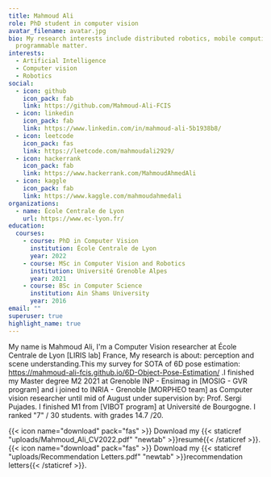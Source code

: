 ```yaml
---
title: Mahmoud Ali
role: PhD student in computer vision
avatar_filename: avatar.jpg
bio: My research interests include distributed robotics, mobile computing and
  programmable matter.
interests:
  - Artificial Intelligence
  - Computer vision
  - Robotics
social:
  - icon: github
    icon_pack: fab
    link: https://github.com/Mahmoud-Ali-FCIS
  - icon: linkedin
    icon_pack: fab
    link: https://www.linkedin.com/in/mahmoud-ali-5b1938b8/
  - icon: leetcode
    icon_pack: fas
    link: https://leetcode.com/mahmoudali2929/
  - icon: hackerrank
    icon_pack: fab
    link: https://www.hackerrank.com/MahmoudAhmedAli
  - icon: kaggle
    icon_pack: fab
    link: https://www.kaggle.com/mahmoudahmedali
organizations:
  - name: École Centrale de Lyon
    url: https://www.ec-lyon.fr/
education:
  courses:
    - course: PhD in Computer Vision
      institution: École Centrale de Lyon
      year: 2022
    - course: MSc in Computer Vision and Robotics
      institution: Université Grenoble Alpes
      year: 2021
    - course: BSc in Computer Science
      institution: Ain Shams University
      year: 2016
email: ""
superuser: true
highlight_name: true
---
```

My name is Mahmoud Ali, I'm a Computer Vision researcher at École Centrale de Lyon [LIRIS lab] France, My research is about: perception and scene understanding.This my survey for SOTA of 6D pose estimation: https://mahmoud-ali-fcis.github.io/6D-Object-Pose-Estimation/ .I finished my Master degree M2 2021 at Grenoble INP - Ensimag in [MOSIG - GVR program] and i joined to INRIA - Grenoble [MORPHEO team] as Computer vision researcher until mid of August under supervision by: Prof. Sergi Pujades. I finished M1 from [VIBOT program] at Université de Bourgogne. I ranked "7" / 30 students. with grades 14.7 /20.

{{< icon name="download" pack="fas" >}} Download my {{< staticref "uploads/Mahmoud_Ali_CV2022.pdf" "newtab" >}}resumé{{< /staticref >}}.
{{< icon name="download" pack="fas" >}} Download my {{< staticref "uploads/Recommendation Letters.pdf" "newtab" >}}recommendation letters{{< /staticref >}}.
